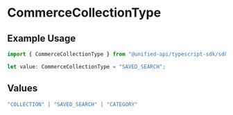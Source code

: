 # CommerceCollectionType

## Example Usage

```typescript
import { CommerceCollectionType } from "@unified-api/typescript-sdk/sdk/models/shared";

let value: CommerceCollectionType = "SAVED_SEARCH";
```

## Values

```typescript
"COLLECTION" | "SAVED_SEARCH" | "CATEGORY"
```